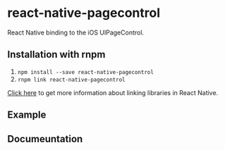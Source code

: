 # react-native-pagecontrol
React Native binding to the iOS UIPageControl.

## Installation with rnpm
1. `npm install --save react-native-pagecontrol`
2. `rnpm link react-native-pagecontrol`

[Click here](http://facebook.github.io/react-native/docs/linking-libraries-ios.html#content) to get more information about linking libraries in React Native.

## Example

## Documeuntation
